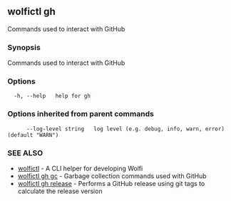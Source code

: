 ## wolfictl gh

Commands used to interact with GitHub

### Synopsis

Commands used to interact with GitHub

### Options

```
  -h, --help   help for gh
```

### Options inherited from parent commands

```
      --log-level string   log level (e.g. debug, info, warn, error) (default "WARN")
```

### SEE ALSO

* [wolfictl](wolfictl.md)	 - A CLI helper for developing Wolfi
* [wolfictl gh gc](wolfictl_gh_gc.md)	 - Garbage collection commands used with GitHub
* [wolfictl gh release](wolfictl_gh_release.md)	 - Performs a GitHub release using git tags to calculate the release version

